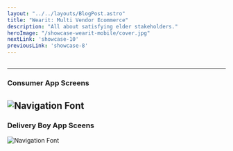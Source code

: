 ```yaml
---
layout: "../../layouts/BlogPost.astro"
title: "Wearit: Multi Vendor Ecommerce"
description: "All about satisfying elder stakeholders."
heroImage: "/showcase-wearit-mobile/cover.jpg"
nextLink: 'showcase-10'
previousLink: 'showcase-8'
---
```


##
---
### Consumer App Screens
![Navigation Font](/showcase-wearit-mobile/screen3.png)
---
### Delivery Boy App Sceens
![Navigation Font](/showcase-wearit-mobile/screen2.png)




